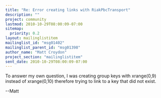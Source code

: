 ```yaml
---
title: "Re: Error creating links with RiakPbcTransport"
description: ""
project: community
lastmod: 2010-10-29T08:00:09-07:00
sitemap:
  priority: 0.2
layout: mailinglistitem
mailinglist_id: "msg01402"
mailinglist_parent_id: "msg01398"
author_name: "Matt Croydon"
project_section: "mailinglistitem"
sent_date: 2010-10-29T08:00:09-07:00
---
```



To answer my own question, I was creating group keys with xrange(0,9)
instead of xrange(0,10) therefore trying to link to a key that did not
exist.

--Matt
